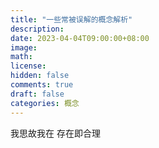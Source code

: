 ```yaml
---
title: "一些常被误解的概念解析"
description: 
date: 2023-04-04T09:00:00+08:00
image: 
math: 
license: 
hidden: false
comments: true
draft: false
categories: 概念
---
```


我思故我在
存在即合理